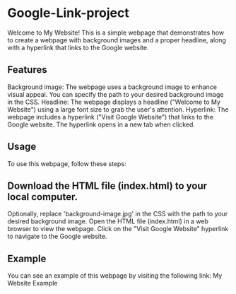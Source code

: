 # Google-Link-project
Welcome to My Website! This is a simple webpage that demonstrates how to create a webpage with background images and a proper headline, along with a hyperlink that links to the Google website.
## Features
Background image: The webpage uses a background image to enhance visual appeal. You can specify the path to your desired background image in the CSS.
Headline: The webpage displays a headline ("Welcome to My Website") using a large font size to grab the user's attention.
Hyperlink: The webpage includes a hyperlink ("Visit Google Website") that links to the Google website. The hyperlink opens in a new tab when clicked.
## Usage
To use this webpage, follow these steps:

## Download the HTML file (index.html) to your local computer.
Optionally, replace 'background-image.jpg' in the CSS with the path to your desired background image.
Open the HTML file (index.html) in a web browser to view the webpage.
Click on the "Visit Google Website" hyperlink to navigate to the Google website.
## Example
You can see an example of this webpage by visiting the following link: My Website Example


